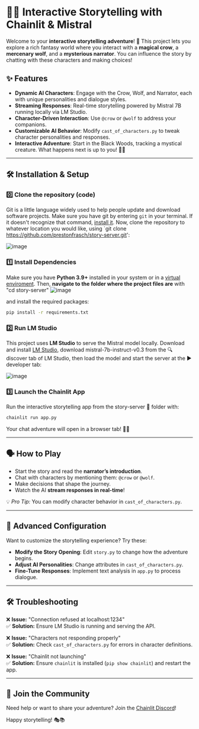 # 🐺📖 Interactive Storytelling with Chainlit & Mistral

Welcome to your **interactive storytelling adventure**! 🚀 This project lets you explore a rich fantasy world where you interact with a **magical crow**, a **mercenary wolf**, and a **mysterious narrator**. You can influence the story by chatting with these characters and making choices!

## ✨ Features
- **Dynamic AI Characters**: Engage with the Crow, Wolf, and Narrator, each with unique personalities and dialogue styles.
- **Streaming Responses**: Real-time storytelling powered by Mistral 7B running locally via LM Studio.
- **Character-Driven Interaction**: Use `@crow` or `@wolf` to address your companions.
- **Customizable AI Behavior**: Modify `cast_of_characters.py` to tweak character personalities and responses.
- **Interactive Adventure**: Start in the Black Woods, tracking a mystical creature. What happens next is up to you! 🌲🔮

---

## 🛠 Installation & Setup

### 0️⃣ Clone the repository (code)
Git is a little language widely used to help people update and download software projects. Make sure you have git by entering `git` in your terminal. If it doesn't recognize that command, [install it](https://git-scm.com/book/en/v2/Getting-Started-Installing-Git). Now, clone the repository to whatever location you would like, using `git clone https://github.com/prestonfrasch/story-server.git':

![image](https://github.com/user-attachments/assets/dc328965-fc46-47b0-85db-ac4af7c820c1)

### 1️⃣ Install Dependencies
Make sure you have **Python 3.9+** installed in your system or in a [virtual enviroment](https://realpython.com/python-virtual-environments-a-primer/#how-can-you-work-with-a-python-virtual-environment). Then, **navigate to the folder where the project files are** with "cd story-server"
![image](https://github.com/user-attachments/assets/8a35cc56-8d5b-442a-a1f1-8b493a90309f)

and install the required packages:
```bash
pip install -r requirements.txt
```

### 2️⃣ Run LM Studio
This project uses **LM Studio** to serve the Mistral model locally. Download and install [LM Studio](https://lmstudio.ai/), download mistral-7b-instruct-v0.3 from the 🔍discover tab of LM Studio, then load the model and start the server at the ▶️ developer tab:

![image](https://github.com/user-attachments/assets/a212c3b0-3681-410d-9e90-1f795f14d65a)


### 3️⃣ Launch the Chainlit App
Run the interactive storytelling app from the story-server 📂 folder with:
```bash
chainlit run app.py
```
Your chat adventure will open in a browser tab! 🏹📜

---

## 🗣 How to Play
- Start the story and read the **narrator’s introduction**.
- Chat with characters by mentioning them: `@crow` or `@wolf`.
- Make decisions that shape the journey.
- Watch the AI **stream responses in real-time**!

💡 *Pro Tip:* You can modify character behavior in `cast_of_characters.py`.

---

## 🔧 Advanced Configuration
Want to customize the storytelling experience? Try these:
- **Modify the Story Opening**: Edit `story.py` to change how the adventure begins.
- **Adjust AI Personalities**: Change attributes in `cast_of_characters.py`.
- **Fine-Tune Responses**: Implement text analysis in `app.py` to process dialogue.

---

## 🛠 Troubleshooting
❌ **Issue:** "Connection refused at localhost:1234"  
✅ **Solution:** Ensure LM Studio is running and serving the API.

❌ **Issue:** "Characters not responding properly"  
✅ **Solution:** Check `cast_of_characters.py` for errors in character definitions.

❌ **Issue:** "Chainlit not launching"  
✅ **Solution:** Ensure `chainlit` is installed (`pip show chainlit`) and restart the app.

---

## 💬 Join the Community
Need help or want to share your adventure? Join the [Chainlit Discord](https://discord.gg/k73SQ3FyUh)!

Happy storytelling! 🎭📚

